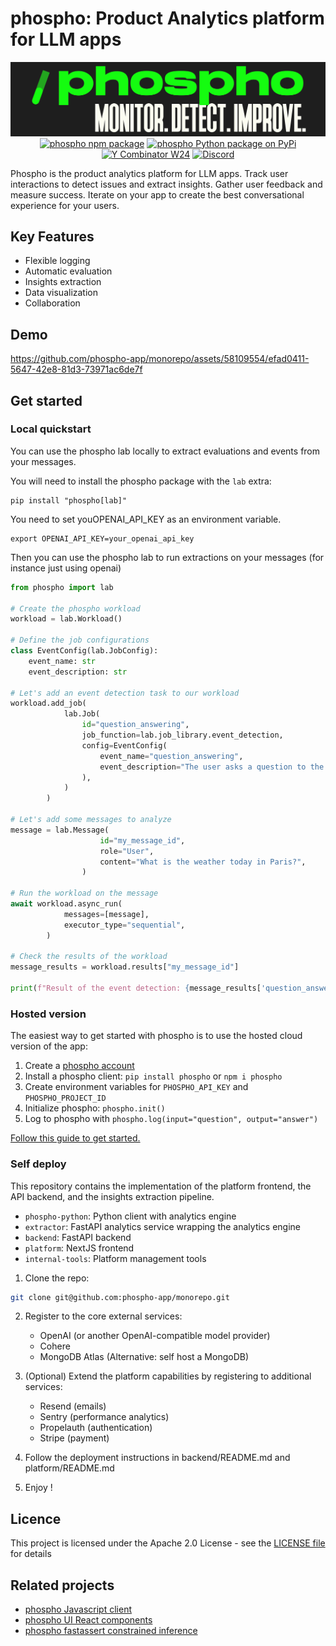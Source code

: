 # phospho: Product Analytics platform for LLM apps

<div align="center">
<img src="./platform/public/image/phospho-banner.png" alt="phospho logo">
<a href="https://www.npmjs.com/package/phospho"><img src="https://img.shields.io/npm/v/phospho?style=flat-square&label=npm+phospho" alt="phospho npm package"></a>
<a href="https://pypi.python.org/pypi/phospho"><img src="https://img.shields.io/pypi/v/phospho?style=flat-square&label=pypi+phospho" alt="phospho Python package on PyPi"></a>
<a href="https://www.ycombinator.com/companies/phospho"><img src="https://img.shields.io/badge/Y%20Combinator-W24-orange?style=flat-square" alt="Y Combinator W24"></a>
<a href="https://discord.gg/MXqBJ9pBsx"><img alt="Discord" src="https://img.shields.io/discord/1106594252043071509"></a>
</div>

Phospho is the product analytics platform for LLM apps. Track user interactions to detect issues and extract insights. Gather user feedback and measure success. Iterate on your app to create the best conversational experience for your users.

## Key Features

- Flexible logging
- Automatic evaluation
- Insights extraction
- Data visualization
- Collaboration

## Demo

https://github.com/phospho-app/monorepo/assets/58109554/efad0411-5647-42e8-81d3-73971ac6de7f

## Get started

### Local quickstart

You can use the phospho lab locally to extract evaluations and events from your messages.

You will need to install the phospho package with the `lab` extra:

```
pip install "phospho[lab]"
```

You need to set youOPENAI_API_KEY as an environment variable.

```
export OPENAI_API_KEY=your_openai_api_key
```

Then you can use the phospho lab to run extractions on your messages (for instance just using openai)

```python
from phospho import lab

# Create the phospho workload
workload = lab.Workload()

# Define the job configurations
class EventConfig(lab.JobConfig):
    event_name: str
    event_description: str

# Let's add an event detection task to our workload
workload.add_job(
            lab.Job(
                id="question_answering",
                job_function=lab.job_library.event_detection,
                config=EventConfig(
                    event_name="question_answering",
                    event_description="The user asks a question to the assistant",
                ),
            )
        )

# Let's add some messages to analyze
message = lab.Message(
                    id="my_message_id",
                    role="User",
                    content="What is the weather today in Paris?",
                )

# Run the workload on the message
await workload.async_run(
            messages=[message],
            executor_type="sequential",
        )

# Check the results of the workload
message_results = workload.results["my_message_id"]

print(f"Result of the event detection: {message_results['question_answering'].value}")
```

### Hosted version

The easiest way to get started with phospho is to use the hosted cloud version of the app:

1. Create a [phospho account](https://phospho.ai)
2. Install a phospho client: `pip install phospho` or `npm i phospho`
3. Create environment variables for `PHOSPHO_API_KEY` and `PHOSPHO_PROJECT_ID`
4. Initialize phospho: `phospho.init()`
5. Log to phospho with `phospho.log(input="question", output="answer")`

[Follow this guide to get started.](https://docs.phospho.ai/getting-started)

### Self deploy

This repository contains the implementation of the platform frontend, the API backend, and the insights extraction pipeline.

- `phospho-python`: Python client with analytics engine
- `extractor`: FastAPI analytics service wrapping the analytics engine
- `backend`: FastAPI backend
- `platform`: NextJS frontend
- `internal-tools`: Platform management tools

1. Clone the repo:

```bash
git clone git@github.com:phospho-app/monorepo.git
```

2. Register to the core external services:
   - OpenAI (or another OpenAI-compatible model provider)
   - Cohere
   - MongoDB Atlas (Alternative: self host a MongoDB)
3. (Optional) Extend the platform capabilities by registering to additional services:

   - Resend (emails)
   - Sentry (performance analytics)
   - Propelauth (authentication)
   - Stripe (payment)

4. Follow the deployment instructions in backend/README.md and platform/README.md

5. Enjoy !

## Licence

This project is licensed under the Apache 2.0 License - see the [LICENSE file](./LICENCE) for details

## Related projects

- [phospho Javascript client](https://github.com/phospho-app/phosphojs)
- [phospho UI React components](https://github.com/phospho-app/phospho-ui-react)
- [phospho fastassert constrained inference](https://github.com/phospho-app/fastassert)
